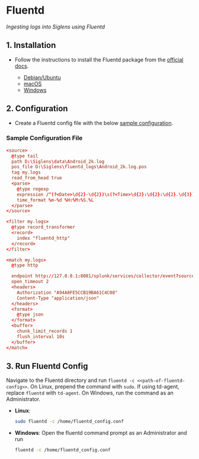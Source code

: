 # Fluentd
*Ingesting logs into Siglens using Fluentd*

## 1. Installation

- Follow the instructions to install the Fluentd package from the [official docs](https://docs.fluentd.org/installation).

    - [Debian/Ubuntu](https://docs.fluentd.org/installation/install-by-deb#installing-fluent-package)
    - [macOS](https://docs.fluentd.org/installation/obsolete-installation/treasure-agent-v4-installation/install-by-dmg-td-agent-v4)
    - [Windows](https://docs.fluentd.org/installation/install-by-msi)

## 2. Configuration

- Create a Fluentd config file with the below [sample configuration](#sample-configuration-file). 

### Sample Configuration File

```conf
<source>
  @type tail
  path D:\Siglens\data\Android_2k.log
  pos_file D:\Siglens\fluentd_logs\Android_2k.log.pos
  tag my.logs
  read_from_head true
  <parse>
    @type regexp
    expression /^(?<Date>\d{2}-\d{2})\s(?<Time>\d{2}:\d{2}:\d{2}.\d{3})\s+(?<Pid>\d+)\s+(?<Tid>\d+)\s+(?<Level>\w+)\s(?<Component>[^:]+):\s(?<Content>.*)$/
    time_format %m-%d %H:%M:%S.%L
  </parse>
</source>

<filter my.logs>
  @type record_transformer
  <record>
    index "fluentd_http"
  </record>
</filter>

<match my.logs>
  @type http

  endpoint http://127.0.0.1:8081/splunk/services/collector/event?source=fluentd_source
  open_timeout 2
  <headers>
    Authorization "A94A8FE5CCB19BA61C4C08"
    Content-Type "application/json"
  </headers>
  <format>
    @type json
  </format>
  <buffer>
    chunk_limit_records 1
    flush_interval 10s
  </buffer>
</match>
```

## 3. Run Fluentd Config

Navigate to the Fluentd directory and run `fluentd -c <<path-of-fluentd-config>>`. On Linux, prepend the command with `sudo`. If using td-agent, replace `fluentd` with `td-agent`. On Windows, run the command as an Administrator.

- **Linux**: 
    ```bash
    sudo fluentd -c /home/fluentd_config.conf
    ```
- **Windows**: Open the fluentd command prompt as an Administrator and run 
  ```bash
  fluentd -c /home/fluentd_config.conf
  ```
